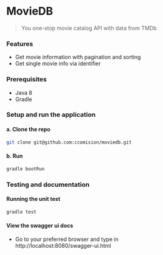 # MovieDB
> You one-stop movie catalog API with data from TMDb

### Features
- Get movie information with pagination and sorting
- Get single movie info via identifier

### Prerequisites
- Java 8
- Gradle

### Setup and run the application
#### a. Clone the repo
  ```bash
  git clone git@github.com:ccomision/moviedb.git
  ```

#### b. Run
  ```bash
  gradle bootRun
  ```

### Testing and documentation
#### Running the unit test
  ```bash
  gradle test
  ```

#### View the swagger ui docs
  - Go to your preferred browser and type in http://localhost:8080/swagger-ui.html
